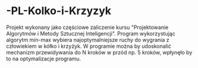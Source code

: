 # -PL-Kolko-i-Krzyzyk
Projekt wykonany jako częściowe zaliczenie kursu "Projektowanie Algorytmów i Metody Sztucznej Inteligencji". Program wykorzystując algorytm min-max wybiera najoptymalniejsze ruchy do wygrania z człowiekiem w kółko i krzyżyk.
W programie można by udoskonalić mechanizm przewidywania do N kroków w przód np. 5 kroków, wpłynęło by to na optymalizacje programu.
